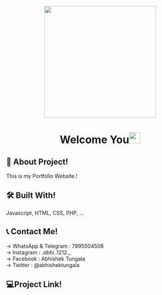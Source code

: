 <p align="center">
<a><img src="https://abhishektungala.github.io/CSE326-CA-1-PROJECT/images/Abhi%20AD'S.png" width="300px"> </a>
  

  </p>

<h1 align="center">Welcome You<img src="https://raw.githubusercontent.com/MartinHeinz/MartinHeinz/master/wave.gif" width="30px"></h1>






## 🚀 About Project!
This is my Portfolio Website.! 


## 🛠 Built With!
Javascript, HTML, CSS, PHP, ...


## 📞 Contact Me!
→ WhatsApp & Telegram : 7995504508  
→ Instagram : _.abhi._.1212._  
→ Facebook : Abhishek Tungala  
→ Twitter : @abhishektungala


## 💻Project Link!

